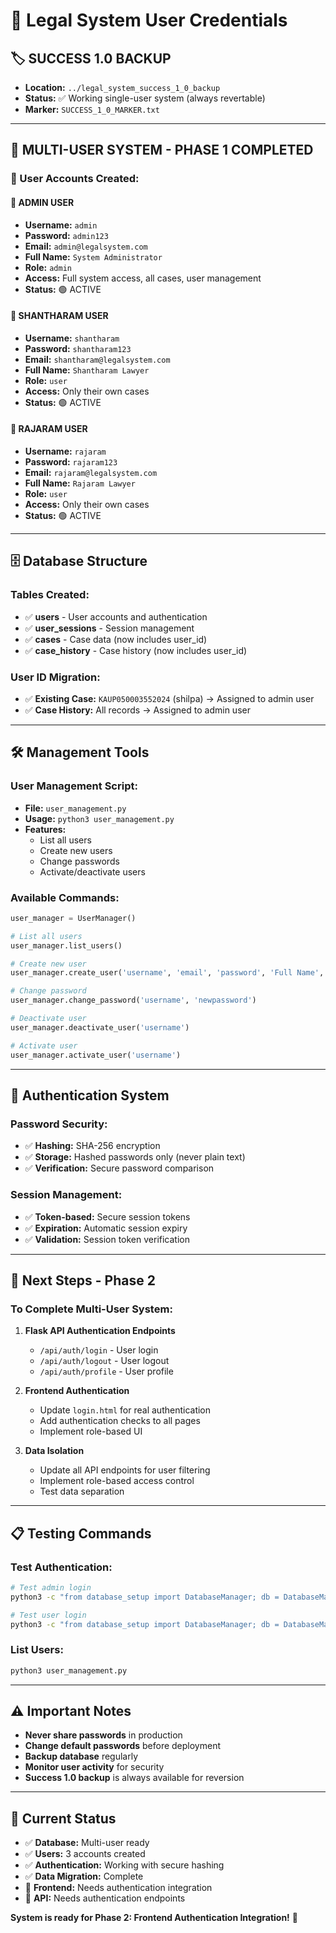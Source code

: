 # 🔐 Legal System User Credentials

## 🏷️ **SUCCESS 1.0 BACKUP**
- **Location:** `../legal_system_success_1_0_backup`
- **Status:** ✅ Working single-user system (always revertable)
- **Marker:** `SUCCESS_1_0_MARKER.txt`

---

## 👥 **MULTI-USER SYSTEM - PHASE 1 COMPLETED**

### **🔑 User Accounts Created:**

#### **👑 ADMIN USER**
- **Username:** `admin`
- **Password:** `admin123`
- **Email:** `admin@legalsystem.com`
- **Full Name:** `System Administrator`
- **Role:** `admin`
- **Access:** Full system access, all cases, user management
- **Status:** 🟢 ACTIVE

#### **👤 SHANTHARAM USER**
- **Username:** `shantharam`
- **Password:** `shantharam123`
- **Email:** `shantharam@legalsystem.com`
- **Full Name:** `Shantharam Lawyer`
- **Role:** `user`
- **Access:** Only their own cases
- **Status:** 🟢 ACTIVE

#### **👤 RAJARAM USER**
- **Username:** `rajaram`
- **Password:** `rajaram123`
- **Email:** `rajaram@legalsystem.com`
- **Full Name:** `Rajaram Lawyer`
- **Role:** `user`
- **Access:** Only their own cases
- **Status:** 🟢 ACTIVE

---

## 🗄️ **Database Structure**

### **Tables Created:**
- ✅ **users** - User accounts and authentication
- ✅ **user_sessions** - Session management
- ✅ **cases** - Case data (now includes user_id)
- ✅ **case_history** - Case history (now includes user_id)

### **User ID Migration:**
- ✅ **Existing Case:** `KAUP050003552024` (shilpa) → Assigned to admin user
- ✅ **Case History:** All records → Assigned to admin user

---

## 🛠️ **Management Tools**

### **User Management Script:**
- **File:** `user_management.py`
- **Usage:** `python3 user_management.py`
- **Features:**
  - List all users
  - Create new users
  - Change passwords
  - Activate/deactivate users

### **Available Commands:**
```python
user_manager = UserManager()

# List all users
user_manager.list_users()

# Create new user
user_manager.create_user('username', 'email', 'password', 'Full Name', 'role')

# Change password
user_manager.change_password('username', 'newpassword')

# Deactivate user
user_manager.deactivate_user('username')

# Activate user
user_manager.activate_user('username')
```

---

## 🔐 **Authentication System**

### **Password Security:**
- ✅ **Hashing:** SHA-256 encryption
- ✅ **Storage:** Hashed passwords only (never plain text)
- ✅ **Verification:** Secure password comparison

### **Session Management:**
- ✅ **Token-based:** Secure session tokens
- ✅ **Expiration:** Automatic session expiry
- ✅ **Validation:** Session token verification

---

## 🚀 **Next Steps - Phase 2**

### **To Complete Multi-User System:**
1. **Flask API Authentication Endpoints**
   - `/api/auth/login` - User login
   - `/api/auth/logout` - User logout
   - `/api/auth/profile` - User profile

2. **Frontend Authentication**
   - Update `login.html` for real authentication
   - Add authentication checks to all pages
   - Implement role-based UI

3. **Data Isolation**
   - Update all API endpoints for user filtering
   - Implement role-based access control
   - Test data separation

---

## 📋 **Testing Commands**

### **Test Authentication:**
```bash
# Test admin login
python3 -c "from database_setup import DatabaseManager; db = DatabaseManager(); print(db.authenticate_user('admin', 'admin123'))"

# Test user login
python3 -c "from database_setup import DatabaseManager; db = DatabaseManager(); print(db.authenticate_user('shantharam', 'shantharam123'))"
```

### **List Users:**
```bash
python3 user_management.py
```

---

## ⚠️ **Important Notes**

- **Never share passwords** in production
- **Change default passwords** before deployment
- **Backup database** regularly
- **Monitor user activity** for security
- **Success 1.0 backup** is always available for reversion

---

## 🎯 **Current Status**

- ✅ **Database:** Multi-user ready
- ✅ **Users:** 3 accounts created
- ✅ **Authentication:** Working with secure hashing
- ✅ **Data Migration:** Complete
- 🔄 **Frontend:** Needs authentication integration
- 🔄 **API:** Needs authentication endpoints

**System is ready for Phase 2: Frontend Authentication Integration!** 🚀


